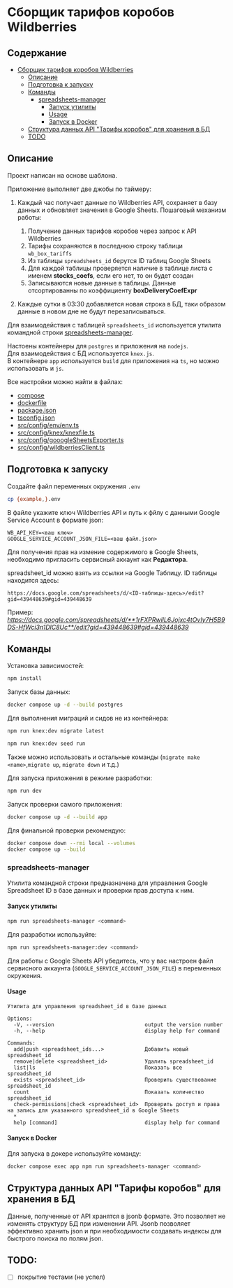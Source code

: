 # Сборщик тарифов коробов Wildberries

## Содержание

- [Сборщик тарифов коробов Wildberries](#%D1%81%D0%B1%D0%BE%D1%80%D1%89%D0%B8%D0%BA-%D1%82%D0%B0%D1%80%D0%B8%D1%84%D0%BE%D0%B2-%D0%BA%D0%BE%D1%80%D0%BE%D0%B1%D0%BE%D0%B2-wildberries)
  * [Описание](#%D0%BE%D0%BF%D0%B8%D1%81%D0%B0%D0%BD%D0%B8%D0%B5)
  * [Подготовка к запуску](#%D0%BF%D0%BE%D0%B4%D0%B3%D0%BE%D1%82%D0%BE%D0%B2%D0%BA%D0%B0-%D0%BA-%D0%B7%D0%B0%D0%BF%D1%83%D1%81%D0%BA%D1%83)
  * [Команды](#%D0%BA%D0%BE%D0%BC%D0%B0%D0%BD%D0%B4%D1%8B)
    + [spreadsheets-manager](#spreadsheets-manager)
      - [Запуск утилиты](#%D0%B7%D0%B0%D0%BF%D1%83%D1%81%D0%BA-%D1%83%D1%82%D0%B8%D0%BB%D0%B8%D1%82%D1%8B)
      - [Usage](#usage)
      - [Запуск в Docker](#%D0%B7%D0%B0%D0%BF%D1%83%D1%81%D0%BA-%D0%B2-docker)
  * [Структура данных API "Тарифы коробов" для хранения в БД](#структура-данных-api-“тарифы-коробов”-для-хранения-в-бд)
  * [TODO](#todo%3A)


## Описание

Проект написан на основе шаблона.

Приложение выполняет две джобы по таймеру:

1. Каждый час получает данные по Wildberries API, сохраняет в базу данных и обновляет значения в Google Sheets. 
    Пошаговый механизм работы:
    1. Получение данных тарифов коробов через запрос к API Wildberries
    1. Тарифы сохраняются в последнюю строку таблици `wb_box_tariffs` 
    2. Из таблицы `spreadsheets_id` берутся ID таблиц Google Sheets
    3. Для каждой таблицы проверяется наличие в таблице листа с именем **stocks_coefs**, если его нет, то он будет создан
    4. Записываются новые данные в таблицы. Данные отсортированны по коэффициенту **boxDeliveryCoefExpr**

2. Каждые сутки в 03:30 добавляется новая строка в БД, таки образом данные в новом дне не будут перезаписываться.

Для взаимодействия с таблицей `spreadsheets_id` используется утилита командной строки [spreadsheets-manager](#spreadsheets-manager).

Настоены контейнеры для `postgres` и приложения на `nodejs`.  
Для взаимодействия с БД используется `knex.js`.  
В контейнере `app` используется `build` для приложения на `ts`, но можно использовать и `js`.

Все настройки можно найти в файлах:

- [compose](compose.yaml)
- [ dockerfile ]( dockerfile )
- [ package.json ]( package.json )
- [ tsconfig.json ]( tsconfig.json )
- [ src/config/env/env.ts ]( src/config/env/env.ts )
- [ src/config/knex/knexfile.ts ]( src/config/knex/knexfile.ts )
- [ src/config/gooogleSheetsExporter.ts ]( src/config/gooogleSheetsExporter.ts )
- [ src/config/wildberriesClient.ts ]( src/config/wildberriesClient.ts )

## Подготовка к запуску

Создайте файл переменных окружения `.env`

```bash
cp {example,}.env
```

В файле укажите ключ Wildberries API и путь к фйлу с данными Google Service Account в формате json:

```
WB_API_KEY=<ваш ключ>
GOOGLE_SERVICE_ACCOUNT_JSON_FILE=<ваш файл.json>
```

Для получения прав на измение содержимого в Google Sheets, необходимо пригласить сервисный аккаунт как  **Редактора**.

spreadsheet_id можно взять из ссылки на Google Таблицу. ID таблицы находится здесь:

`https://docs.google.com/spreadsheets/d/<ID-таблицы-здесь>/edit?gid=439448639#gid=439448639`

Пример: *https://docs.google.com/spreadsheets/d/**1rFXPRwilL6Jojxc4tOvIy7H5B9DS-HfWci3n1DlC8Uc**/edit?gid=439448639#gid=439448639*


## Команды

Установка зависимостей:
```bash
npm install
```

Запуск базы данных:
```bash
docker compose up -d --build postgres
```

Для выполнения миграций и сидов не из контейнера:
```bash
npm run knex:dev migrate latest
```

```bash
npm run knex:dev seed run
```

Также можно использовать и остальные команды (`migrate make <name>`,`migrate up`, `migrate down` и т.д.)

Для запуска приложения в режиме разработки:

```bash
npm run dev
```

Запуск проверки самого приложения:

```bash
docker compose up -d --build app
```

Для финальной проверки рекомендую:

```bash
docker compose down --rmi local --volumes
docker compose up --build
```


### spreadsheets-manager

Утилита командной строки предназначена для управления Google Spreadsheet ID в базе данных и проверки прав доступа к ним.


#### Запуск утилиты

```bash
npm run spreadsheets-manager <command>
```

Для разработки используйте:

```bash
npm run spreadsheets-manager:dev <command>
```

Для работы с Google Sheets API убедитесь, что у вас настроен файл сервисного аккаунта (`GOOGLE_SERVICE_ACCOUNT_JSON_FILE`) в переменных окружения.

#### Usage

```
Утилита для управления spreadsheet_id в базе данных

Options:
  -V, --version                             output the version number
  -h, --help                                display help for command

Commands:
  add|push <spreadsheet_ids...>             Добавить новый spreadsheet_id
  remove|delete <spreadsheet_id>            Удалить spreadsheet_id
  list|ls                                   Показать все spreadsheet_id
  exists <spreadsheet_id>                   Проверить существование spreadsheet_id
  count                                     Показать количество spreadsheet_id
  check-permissions|check <spreadsheet_id>  Проверить доступ и права на запись для указанного spreadsheet_id в Google Sheets
  *
  help [command]                            display help for command

```

#### Запуск в Docker

Для запуска в докере используйте команду:
```bash
docker compose exec app npm run spreadsheets-manager <command>
```


## Структура данных API "Тарифы коробов" для хранения в БД

Данные, полученные от API хранятся в jsonb формате. Это позволяет не изменять структуру БД при изменении API. Jsonb позволяет эффективно хранить json и при необходимости создавать индексы для быстрого поиска по полям json.

## TODO:

- [ ] покрытие тестами (не успел)
